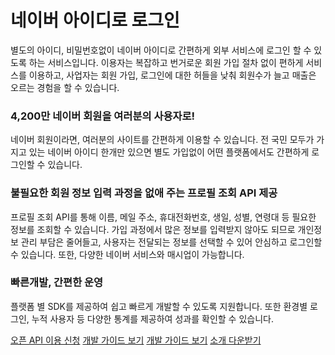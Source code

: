 # 네이버 아이디로 로그인

<html lang="ko">
<head>
    <title>NAVER Developers - 네이버 아이디로 로그인 소개</title>
</head>
<body>
<div class="con">
    <p class="p_desc">
        별도의 아이디, 비밀번호없이 네이버 아이디로 간편하게 외부 서비스에 로그인 할 수 있도록 하는 서비스입니다.
        이용자는 복잡하고 번거로운 회원 가입 절차 없이 편하게 서비스를 이용하고,
        사업자는 회원 가입, 로그인에 대한 허들을 낮춰 회원수가 늘고 매출은 오르는 경험을 할 수 있습니다.
    </p>
    <div class="naveridlogin_intro">
        <div class="naveridlogin_intro_section1">
            <h3 class="h_sub">4,200만 네이버 회원을 여러분의 사용자로!</h3>
            <p class="p_desc">
                네이버 회원이라면, 여러분의 사이트를 간편하게 이용할 수 있습니다. 전 국민 모두가 가지고 있는 네이버 아이디 한개만 있으면 별도 가입없이 어떤 플랫폼에서도 간편하게 로그인할 수 있습니다.
            </p>
        </div>
        <div class="naveridlogin_intro_section2">
            <h3 class="h_sub">불필요한 회원 정보 입력 과정을 없애 주는 프로필 조회 API 제공</h3>
            <p class="p_desc">
                프로필 조회 API를 통해 이름, 메일 주소, 휴대전화번호, 생일, 성별, 연령대 등 필요한 정보를 조회할 수 있습니다.
                가입 과정에서 많은 정보를 입력받지 않아도 되므로 개인정보 관리 부담은 줄어들고,
                사용자는 전달되는 정보를 선택할 수 있어 안심하고 로그인할 수 있습니다.
                또한, 다양한 네이버 서비스와 매시업이 가능합니다.
            </p>
        </div>
        <div class="naveridlogin_intro_section3">
            <h3 class="h_sub">빠른개발, 간편한 운영</h3>
            <p class="p_desc">
                플랫폼 별 SDK를 제공하여 쉽고 빠르게 개발할 수 있도록 지원합니다. 또한 환경별 로그인, 누적 사용자 등 다양한 통계를 제공하여 성과를 확인할 수 있습니다.
            </p>
        </div>
    </div>
    <div class="buttons buttons_center">
        <a class="btn_b_hi" href="https://developers.naver.com/apps/#/register?api=nvlogin">오픈 API 이용 신청</a>
        <a id="btnLoginGuide" class="btn_b_hi cursor btn_m_hide" href="https://developers.naver.com/docs/login/devguide/devguide.md#네이버아이디로그인-개발가이드">개발 가이드 보기</a>
        <a class="btn_b_hi cursor btn_m_view" href="https://developers.naver.com/docs/login/devguide/devguide.md#네이버아이디로그인-개발가이드">개발 가이드 보기</a>
        <a href="./downloads/naverlogin_docu_ver3.pdf" target="_blank" class="btn_b2 cursor">소개 다운받기</button></a>
    </div>
    <div id="loginGuide">
        <div id="dimmed" style="display:none"></div>
        <div id="guide_wrap" style="display:none">
            <div id="container">
                <a class="close_button sprite"><span class="blind">Close</span></a>
                <div id="nir_intro" class="nir_contents intro" style="display: block;">
                    <div class="intro_welcome sprite"><span class="blind">환영합니다</span></div>
                    <div class="intro_title sprite"><h1 class="blind">네아로의 올바른 적용방법을 알아볼까요?</h1></div>
                    <p class="intro_desc sprite"><span class="blind">네이버 아이디로 로그인을 통해 신규 회원을 늘리고, 기존 회원은 간편하게 로그인하게 하려면 <strong>제대로 적용하는 것이 중요합니다!</strong> 이에 올바른 적용방법을 여러분의 애플리케이션 환경에 맞게 알려드립니다.</span></p>
                    <div class="intro_artwork sprite"><span class="blind">'네이버 아이디로 로그인' 이미지</span></div>
                    <p class="nir_info">입력하신 정보는 서비스 안내를 위해서만 사용되며 별도로 보관되지 않습니다.</p>
                    <div class="intro_footer">
                        <a class="nir_button active sprite"><span class="blind">시작하기</span></a>
                    </div>
                </div>
                <div id="nir_question" class="nir_contents nir_question" style="display: none;">
                    <a href="javascript:void(0);" class="back_button sprite"><span class="blind">뒤로 가기</span></a>
                    <div class="question_context">
                        <div class="nir_navigation sprite">
                            <div class="step step1 sprite"><a href="javascript:void(0);"><span class="blind">스텝1</span></a></div>
                            <div class="step step2 sprite"><a href="javascript:void(0);"><span class="blind">스텝2</span></a></div>
                            <div class="step step3 sprite"><a href="javascript:void(0);"><span class="blind">스텝3</span></a></div>
                            <div class="step step4 sprite"><a href="javascript:void(0);"><span class="blind">스텝4</span></a></div>
                        </div>
                        <div class="question_title sprite_question"><h2 class="blind"></h2></div>
                        <div class="question_examples">
                            <form id="nir_answerForm">
                                <div class="question_example example1">
                                    <input type="radio" id="q_a1" name="nir_question" value="1">
                                    <label for="q_a1" class="question_artwork answer1 sprite_question">
                                        <span class="check sprite"><span class="blind">체크</span></span>
                                        <strong class="blind"></strong>
                                        <span class="blind"></span>
                                    </label>
                                </div><div class="question_example example2">
                                <input type="radio" id="q_a2" name="nir_question" value="2">
                                <label for="q_a2" class="question_artwork answer2 sprite_question">
                                    <span class="check sprite"><span class="blind">체크</span></span>
							<span class="subchecks">
								<a href="javascript:void(0);" class="subcheck1 sprite_question"></a>
								<a href="javascript:void(0);" class="subcheck2 sprite_question"></a>
								<a href="javascript:void(0);" class="subcheck3 sprite_question"></a>
								<a href="javascript:void(0);" class="subcheck4 sprite_question"></a>
								<a href="javascript:void(0);" class="subcheck5 sprite_question"></a>
								<a href="javascript:void(0);" class="subcheck6 sprite_question"></a>
								<a href="javascript:void(0);" class="subcheck7 sprite_question"></a>
								<a href="javascript:void(0);" class="subcheck8 sprite_question"></a>
								<a href="javascript:void(0);" class="subcheck9 sprite_question"></a>
								<a href="javascript:void(0);" class="subcheck10 sprite_question"></a>
							</span>
                                    <strong class="blind"></strong>
                                    <span class="blind"></span>
                                </label>
                            </div><div class="question_example example3">
                                <input type="radio" id="q_a3" name="nir_question" value="3">
                                <label for="q_a3" class="question_artwork answer3 sprite_question">
                                    <span class="check sprite"><span class="blind">체크</span></span>
                                    <strong class="blind"></strong>
                                    <span class="blind"></span>
                                </label>
                            </div>
                            </form>
                        </div>
                    </div>
                    <div class="question_footer">
                        <a href="javascript:void(0);" class="nir_button sprite"><span class="blind">확인</span></a>
                    </div>
                </div>
                <div id="nir_answer" class="nir_contents nir_answer" style="display: none;">
                    <a href="javascript:void(0);" class="back_button sprite"><span class="blind">뒤로 가기</span></a>
                    <div class="answer_context">
                        <div class="nir_navigation sprite">
                            <div class="step step1 sprite"><a href="javascript:void(0);"><span class="blind">스텝1</span></a></div>
                            <div class="step step2 sprite"><a href="javascript:void(0);"><span class="blind">스텝2</span></a></div>
                            <div class="step step3 sprite"><a href="javascript:void(0);"><span class="blind">스텝3</span></a></div>
                            <div class="step step4 sprite"><a href="javascript:void(0);"><span class="blind">스텝4</span></a></div>
                        </div>
                        <div class="answer_wrap">
                            <a href="javascript:void(0);" class="case_button sprite"><span class="blind">잘못 적용한 사례 보기</span></a>
                            <div class="answer_title sprite_answer"><h2 class="blind"></h2></div>
                            <p class="answer_desc sprite_answer"><span class="blind"></span></p>
                            <div class="answer_artwork sprite_answer"><span class="blind">답변 이미지</span></div>
                            <a href="javascript:void(0);" class="nir_button active sprite"><span class="blind">다음단계</span></a>
                            <div id="answer_case" class="case_wrap">
                                <a href="javascript:void(0);" class="case_close_button sprite"><span class="blind">닫기</span></a>
                                <div class="case_type sprite_answer"><span class="blind">잘못 적용한 사례</span></div>
                                <div class="case_title sprite_answer"><span class="blind"></span></div>
                                <p class="case_desc sprite_answer"><span class="blind"></span></p>
                                <div class="case_artwork sprite_answer"></div>
                                <p class="case_info">* 웹사이트 방문자의 97%는 로그인 페이지에서 ID/PW를 입력하는데 집중하느라 페이지 디자인의 변화를 알아차리지 못함<br>&lt; S. E. Schechter, R. Dhamija, A. Ozment, and 1. Fischer, "The emperor's new security indicators," in SP 'OJ: Proceedings of the 200J IEEE Symposium on Security and Privacy. Washington, DC, USA: IEEE Computer Society, 2007, pp.51-65. &gt;</p>
                            </div>
                        </div>
                    </div>
                </div>
                <div id="nir_appliances" class="nir_contents nir_appliances" style="display: none;">
                    <div class="nir_navigation sprite">
                        <div class="step step1 sprite"><a href="javascript:void(0);"><span class="blind">스텝1</span></a></div>
                        <div class="step step2 sprite"><a href="javascript:void(0);"><span class="blind">스텝2</span></a></div>
                        <div class="step step3 sprite"><a href="javascript:void(0);"><span class="blind">스텝3</span></a></div>
                        <div class="step step4 sprite"><a href="javascript:void(0);"><span class="blind">스텝4</span></a></div>
                    </div>
                    <div class="appliance_title sprite"><span class="blind">네아로를 효과적으로 적용한 사례를 소개합니다.<br> 가입과 로그인이 얼마나 편해졌는지, 직접 확인해보세요!</span></div>
                    <div class="appliance_context">
                        <a href="http://www.galleria.co.kr" target="_blank" class="appliance appliance1 sprite"><span class="blind">쇼핑 갤러리아</span></a>
                        <a href="http://www.happycampus.com/" target="_blank" class="appliance appliance2 sprite"><span class="blind">교육 해피캠퍼스</span></a>
                        <a href="http://www.toptoon.com/" target="_blank" class="appliance appliance3 sprite"><span class="blind">웹툰 탑툰</span></a>
                        <a href="http://www.webtour.com/" target="_blank" class="appliance appliance4 sprite"><span class="blind">여행 웹투어</span></a>
                        <a href="http://www.yesform.com/" target="_blank" class="appliance appliance5 sprite"><span class="blind">비지니스 예스폼</span></a>
                        <a href="https://rememberapp.co.kr/" target="_blank" class="appliance appliance6 sprite"><span class="blind">스타트업 리멤버</span></a>
                    </div>
                    <p class="nir_info">그밖에 더욱 자세한 내용은 <a href="/products/login/userguide" class="link">적용 가이드라인</a>에서 확인하실 수 있습니다.</p>
                    <div class="appliance_footer">
                        <a class="nir_button hover sprite" href="/docs/login/overview"><span class="blind">완료</span></a>
                    </div>
                </div>
            </div>
        </div>
    </div>
</div>
</body>
</html>
